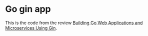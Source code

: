 # Go gin app

This is the code from the review [Building Go Web Applications and Microservices Using Gin](https://semaphoreci.com/community/tutorials/building-go-web-applications-and-microservices-using-gin).

